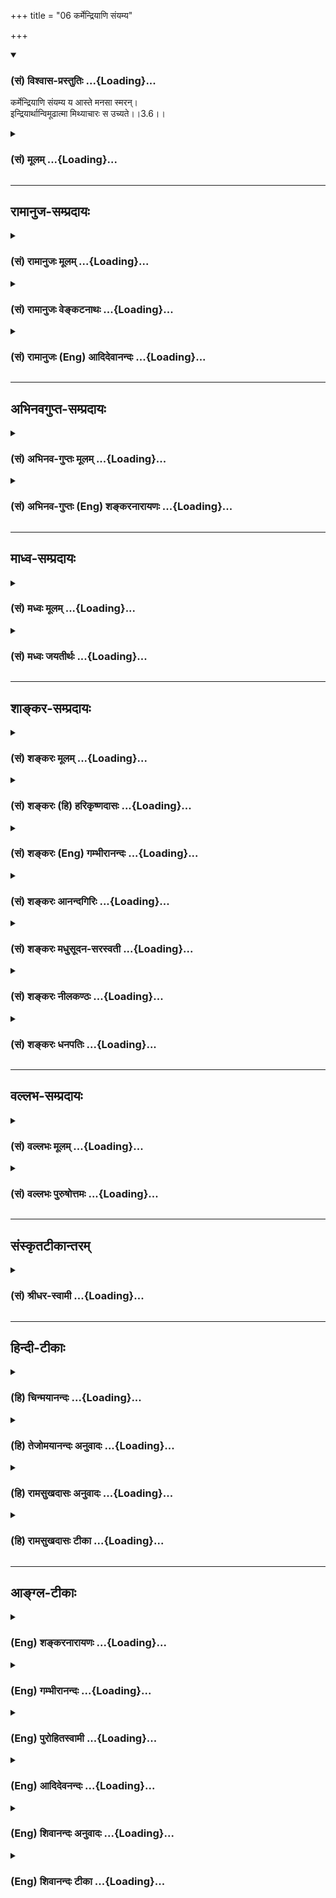 +++
title = "06 कर्मेन्द्रियाणि संयम्य"

+++
<div class="js_include" newlevelforh1="3" title="(सं) विश्वास-प्रस्तुतिः" unfilled url="/purANam_vaiShNavam/mahAbhAratam/06-bhIShma-parva/03-bhagavad-gItA-parva/saMskRtam/vishvAsa-prastutiH/03_karma-yogaH/06_karmendriyANi_saM.md">
<details open><summary><h3>(सं) विश्वास-प्रस्तुतिः ...{Loading}...</h3></summary>

कर्मेन्द्रियाणि संयम्य य आस्ते मनसा स्मरन्।  
इन्द्रियार्थान्विमूढात्मा मिथ्याचारः स उच्यते।।3.6।।
</details>
</div>
<div class="js_include collapsed" newlevelforh1="3" title="(सं) मूलम्" unfilled url="/purANam_vaiShNavam/mahAbhAratam/06-bhIShma-parva/03-bhagavad-gItA-parva/saMskRtam/mUlam/03_karma-yogaH/06_karmendriyANi_saM.md">
<details><summary><h3>(सं) मूलम् ...{Loading}...</h3></summary>

कर्मेन्द्रियाणि संयम्य य आस्ते मनसा स्मरन्।  
इन्द्रियार्थान्विमूढात्मा मिथ्याचारः स उच्यते।।3.6।।
</details>
</div>


_________________
## रामानुज-सम्प्रदायः
<div class="js_include collapsed" newlevelforh1="3" title="(सं) रामानुजः मूलम्" unfilled url="/purANam_vaiShNavam/mahAbhAratam/06-bhIShma-parva/03-bhagavad-gItA-parva/saMskRtam/rAmAnujaH/mUlam/03_karma-yogaH/06_karmendriyANi_saM.md">
<details><summary><h3>(सं) रामानुजः मूलम् ...{Loading}...</h3></summary>

।।3.6।। अविनष्टपापतया अजितबाह्यान्तःकरण आत्मज्ञानाय प्रवृत्तो
विषयप्रवणतया आत्मनि विमुखीकृतमनाः विषयान् एव **स्मरन् य आस्ते** अन्यथा
संकल्प्य अन्यथा चरति इति **स मिथ्याचारः उच्यते** आत्मज्ञानाय उद्युक्तो
विपरीतो विनष्टो भवति इत्यर्थः।

</details>
</div>
<div class="js_include collapsed" newlevelforh1="3" title="(सं) रामानुजः वेङ्कटनाथः" unfilled url="/purANam_vaiShNavam/mahAbhAratam/06-bhIShma-parva/03-bhagavad-gItA-parva/saMskRtam/rAmAnujaH/venkaTanAthaH/03_karma-yogaH/06_karmendriyANi_saM.md">
<details><summary><h3>(सं) रामानुजः वेङ्कटनाथः ...{Loading}...</h3></summary>

  
  
।।3.6।। अकरणे बाधं वदतीत्याह अन्यथेति। कर्मयोगमकृत्वेत्यर्थः। मनसा स्मरन्
इत्यनेनार्थसिद्धं हेतुमाह अविनष्टेति। आत्मविमुखीकृतमना इति। विमूढात्मा
इत्यत्रात्मशब्दो मनोविषयः। मूढत्वमात्मवैमुख्यम्। येभ्य एवेन्द्रियाणि
निरोद्धुमिष्टानि तानेवेत्येवकारार्थः। मिथ्याचारप्रकारमाह अन्यथा
सङ्कल्प्येति। अन्यथाभाव एव ह्यन्ततः सर्वत्र मिथ्यात्वम् तत्रापि
सङ्कल्पितज्ञानयोगविपरीताचारतया ज्ञानयोगाभिमतस्तस्याचारो मिथ्येत्युक्तं
भवति। मिथ्याचारसंज्ञानमात्रव्युदासेन दोषपर्यवसानमाह आत्मेति।
विपरीतविनष्टशब्दाभ्यामुपायवैपरीत्यात् फलवैपरीत्यमिति दर्शितम्।
द्वितीयेऽध्यायेध्यायतो विषयान् इत्यारभ्य बुद्धिनाशात्प्रणश्यति 2।6263
इत्यन्तेनास्यैवार्थस्य प्रपञ्चनं कृतमिति विनष्टशब्देन स्मारितम्।  
  

</details>
</div>
<div class="js_include collapsed" newlevelforh1="3" title="(सं) रामानुजः (Eng) आदिदेवानन्दः" unfilled url="/purANam_vaiShNavam/mahAbhAratam/06-bhIShma-parva/03-bhagavad-gItA-parva/saMskRtam/rAmAnujaH/english/AdidevAnandaH/03_karma-yogaH/06_karmendriyANi_saM.md">
<details><summary><h3>(सं) रामानुजः (Eng) आदिदेवानन्दः ...{Loading}...</h3></summary>

3.6 He whose inner and outer organs of senses are not conered because of
his sins not being annulled but is none the less struggling for winning
knowledge of the self, whose mind is forced to turn away from the self
by reason of it being attached to sense objects, and who conseently lets
his minds dwell on them - he is called a hypocrite, because his actions
are at variance with his professions. The meaning is that by practising
the knowledge of the self in this way, he becomes perverted and lost.

</details>
</div>


_________________
## अभिनवगुप्त-सम्प्रदायः
<div class="js_include collapsed" newlevelforh1="3" title="(सं) अभिनव-गुप्तः मूलम्" unfilled url="/purANam_vaiShNavam/mahAbhAratam/06-bhIShma-parva/03-bhagavad-gItA-parva/saMskRtam/abhinava-guptaH/mUlam/03_karma-yogaH/06_karmendriyANi_saM.md">
<details><summary><h3>(सं) अभिनव-गुप्तः मूलम् ...{Loading}...</h3></summary>

।।3.6।। कर्मेन्द्रियाणीति। कर्मेन्द्रियैश्चेन्न करोति अवश्यं तर्हि +++(S
omits तर्हि)+++ मनसा करोति प्रत्युत सः मूढाचारः +++(The expressions मूढाचारः
and मिथ्याचारः are found hereinafter interchanged in the MSS. )+++ मानसानां
कर्मणामत्यन्तमपरिहार्यत्वात्।

</details>
</div>
<div class="js_include collapsed" newlevelforh1="3" title="(सं) अभिनव-गुप्तः (Eng) शङ्करनारायणः" unfilled url="/purANam_vaiShNavam/mahAbhAratam/06-bhIShma-parva/03-bhagavad-gItA-parva/saMskRtam/abhinava-guptaH/english/shankaranArAyaNaH/03_karma-yogaH/06_karmendriyANi_saM.md">
<details><summary><h3>(सं) अभिनव-गुप्तः (Eng) शङ्करनारायणः ...{Loading}...</h3></summary>

3.6 Karmendriyani etc. If he does not act with his organs of action,
then he necessarily acts with his mind. At the same time he is the man
of deluded action; For, the mental actions can never be avoided totally.

</details>
</div>


_________________
## माध्व-सम्प्रदायः
<div class="js_include collapsed" newlevelforh1="3" title="(सं) मध्वः मूलम्" unfilled url="/purANam_vaiShNavam/mahAbhAratam/06-bhIShma-parva/03-bhagavad-gItA-parva/saMskRtam/madhvaH/mUlam/03_karma-yogaH/06_karmendriyANi_saM.md">
<details><summary><h3>(सं) मध्वः मूलम् ...{Loading}...</h3></summary>

।।3.6 3.7।। तथापि शक्तितः त्यागः कार्य इत्याह कर्मेन्द्रियाणीति। मन एव
प्रयोजकमिति दर्शयितुमन्वयव्यतिरेकावाह मनसा स्मरन् मनसा नियम्येति।
कर्मयोगं स्ववर्णाश्रमोचितम्। न तु गृहस्थकर्मैवेति नियमः
सन्न्यासादिविधानात् सामान्यवचनाच्च।

</details>
</div>
<div class="js_include collapsed" newlevelforh1="3" title="(सं) मध्वः जयतीर्थः" unfilled url="/purANam_vaiShNavam/mahAbhAratam/06-bhIShma-parva/03-bhagavad-gItA-parva/saMskRtam/madhvaH/jayatIrthaH/03_karma-yogaH/06_karmendriyANi_saM.md">
<details><summary><h3>(सं) मध्वः जयतीर्थः ...{Loading}...</h3></summary>

।।3.6 3.7।। तथापिकर्मेन्द्रियाणि इत्यसङ्गतम् तृतीयपक्षस्थेन
मनसेन्द्रियार्थस्मरणस्यानुक्तत्वादित्यत आह **तथापी**ति। यद्यपि
शरीरयात्राद्यर्थानि कर्माणि त्यक्तुमशक्यानि तथापि शक्तितः
शक्यत्वाद्यज्ञादिकर्मणां त्यागः कार्यः। एतदुक्तं भवति नाशक्यविषये
शास्त्रप्रवृत्तिः इत्यतस्तदतिरिक्तकर्मार्थः स्मृतौ
कर्मशब्दोभविष्यतीति।। एतच्छङ्कापरिहारः श्लोकेन दृश्यते। द्वितीयश्लोकश्च
व्यर्थ इत्यत आह **मन एवे**ति। मन एव बन्धमोक्षयोः प्रयोजकं न
कर्मकरणाकरणे। अतस्तन्निग्रह एव कार्यः न कर्मत्याग इति
ज्ञापयितुमित्यर्थः। अनिगृहीतत्वे मनसो बन्धापेक्षयाऽऽद्योऽन्वयः द्वितीयो
व्यतिरेकः मोक्षापेक्षया तु व्यत्यास इति। एतेन स्मरणस्य
मानसत्वव्यभिचारान्मनसेति व्यर्थमित्यपि परास्तम्। कर्मयोगेन योगिनां 3।3
इत्यत्र कर्मयोगशब्दस्य गृहस्थादिकर्मविषयत्वेन प्रकृतत्वादत्रापि
तद्विषयत्वप्रतीतिः स्यात् तन्निरासार्थमाह **कर्मयोग**मिति। गृहस्थकर्मैव
वनस्थकर्मैव ब्रह्मचारिकर्मैवेति नियमो न विवक्षित इत्यर्थः।
सन्न्यासादित्यादिपदेन यो नियम्यते तद्व्यतिरिक्तग्रहणम् कर्मयोगशब्दस्य
सामान्यवाचित्वाच्च। पूर्वंज्ञानयोगेन साङ्ख्यानां 3।3 इति यत्याश्रमकर्मणः
पृथगुक्तत्वात् सामान्यशब्दोऽपि विशेषो व्यवस्थापितः। न चात्र तथाविधं
किञ्चिदस्तीति भावः।

</details>
</div>


_________________
## शाङ्कर-सम्प्रदायः
<div class="js_include collapsed" newlevelforh1="3" title="(सं) शङ्करः मूलम्" unfilled url="/purANam_vaiShNavam/mahAbhAratam/06-bhIShma-parva/03-bhagavad-gItA-parva/saMskRtam/shankaraH/mUlam/03_karma-yogaH/06_karmendriyANi_saM.md">
<details><summary><h3>(सं) शङ्करः मूलम् ...{Loading}...</h3></summary>

।।3.6।। **कर्मेन्द्रियाणि** हस्तादीनि **संयम्य** संहृत्य यः **आस्ते**
तिष्ठति **मनसा स्मरन्** चिन्तयन् **इन्द्रियार्थान्** विषयान्
**विमूढात्मा** विमूढान्तःकरणः **मिथ्याचारो** मृषाचारः पापाचारः **सः
उच्यते।।**

</details>
</div>
<div class="js_include collapsed" newlevelforh1="3" title="(सं) शङ्करः (हि) हरिकृष्णदासः" unfilled url="/purANam_vaiShNavam/mahAbhAratam/06-bhIShma-parva/03-bhagavad-gItA-parva/saMskRtam/shankaraH/hindI/harikRShNadAsaH/03_karma-yogaH/06_karmendriyANi_saM.md">
<details><summary><h3>(सं) शङ्करः (हि) हरिकृष्णदासः ...{Loading}...</h3></summary>

।।3.6।। जो आत्मज्ञानी न होनेपर भी शास्त्रविहित कर्म नहीं करता उसका वह
कर्म न करना बुरा है यह कहते हैं जो मनुष्य हाथ पैर आदि कर्मेन्द्रियोंको
रोककर इन्द्रियोंके भोगोंको मनसे चिन्तन करता रहता है वह विमूढात्मा
अर्थात् मोहित अन्तःकरणवाला मिथ्याचारी ढोंगी पापाचारी कहा जाता है।

</details>
</div>
<div class="js_include collapsed" newlevelforh1="3" title="(सं) शङ्करः (Eng) गम्भीरानन्दः" unfilled url="/purANam_vaiShNavam/mahAbhAratam/06-bhIShma-parva/03-bhagavad-gItA-parva/saMskRtam/shankaraH/english/gambhIrAnandaH/03_karma-yogaH/06_karmendriyANi_saM.md">
<details><summary><h3>(सं) शङ्करः (Eng) गम्भीरानन्दः ...{Loading}...</h3></summary>

3.6 Yah, one who; samyamya, after withdrawing; karma-indriyani, the
organs of action-hands etc.; aste, sits; manasa, mentally; smaran,
recollecting, thinking; indriya-arthan, the objects of the senses; sah,
that one; vimudha-atma, of deluded mind; ucyate, is called;
mithya-acarah, a hypocrite, a sinful person.

</details>
</div>
<div class="js_include collapsed" newlevelforh1="3" title="(सं) शङ्करः आनन्दगिरिः" unfilled url="/purANam_vaiShNavam/mahAbhAratam/06-bhIShma-parva/03-bhagavad-gItA-parva/saMskRtam/shankaraH/AnandagiriH/03_karma-yogaH/06_karmendriyANi_saM.md">
<details><summary><h3>(सं) शङ्करः आनन्दगिरिः ...{Loading}...</h3></summary>

।।3.6।। आत्मज्ञवदनात्मज्ञस्यापि तर्हि कर्माकुर्वतो न प्रत्यवायः
शरीरेन्द्रियसंघातं नियन्तुमसमर्थस्य मूर्खस्यापि
संन्याससंभवादित्याशङ्क्याह **यस्त्विति।** तस्य चोदिताकरणं तच्छब्देन
परामृश्यते **तदसदिति।** मिथ्याचारत्वादिति भावः। मिथ्याचारतामेव वर्णयति
**कर्मेन्द्रियाणीति।**

</details>
</div>
<div class="js_include collapsed" newlevelforh1="3" title="(सं) शङ्करः मधुसूदन-सरस्वती" unfilled url="/purANam_vaiShNavam/mahAbhAratam/06-bhIShma-parva/03-bhagavad-gItA-parva/saMskRtam/shankaraH/madhusUdana-sarasvatI/03_karma-yogaH/06_karmendriyANi_saM.md">
<details><summary><h3>(सं) शङ्करः मधुसूदन-सरस्वती ...{Loading}...</h3></summary>

।।3.6।। यथाकथंचिदौत्सुक्यमात्रेण कृतसंन्यासस्त्वशुद्धचित्तस्तत्फलभाङ न
भवति। यतः यो विमूढात्मा रागद्वेषादिदूषितान्तःकरण औत्सुक्यमात्रेण
कर्मेन्द्रियाणि वाक्पाण्यादीनि संयम्य निगृह्य बहिरिन्द्रियैः
कर्माण्यकुर्वन्निति यावत्। मनसा रागादिप्रेरितेनेन्द्रियार्थाञ्शब्दादीन्
नत्वात्मतत्त्वं स्मरन्नास्ते कृतसंन्यासोऽहमित्यभिमानेन
कर्मशून्यस्तिष्ठति स मिथ्याचारः सत्त्वशुद्ध्यभावेन फलायोग्यत्वात्पापाचार
उच्यतेत्वंपदार्थविवेकाय संन्यासः सर्वकर्मणाम्। श्रुत्येह विहितो
यस्मात्तत्त्यागी पतितो भवेत्।। इत्यादिधर्मशास्त्रेण। अत उपपन्नं नच
संन्यसनादेवाशुद्धान्तःकरणः सिद्धिं समधिगच्छतीति।

</details>
</div>
<div class="js_include collapsed" newlevelforh1="3" title="(सं) शङ्करः नीलकण्ठः" unfilled url="/purANam_vaiShNavam/mahAbhAratam/06-bhIShma-parva/03-bhagavad-gItA-parva/saMskRtam/shankaraH/nIlakaNThaH/03_karma-yogaH/06_karmendriyANi_saM.md">
<details><summary><h3>(सं) शङ्करः नीलकण्ठः ...{Loading}...</h3></summary>

।।3.6।। ननु संन्यासपूर्वकं ध्यानेनैव चित्तशुद्धिमपि संपादयिष्यामि किं
कर्मभिरित्याशङ्क्याह **कर्मेन्द्रियाणीति।** यो विमूढात्मा
रागाद्याक्रान्तचित्तः कर्मेन्द्रियाणि वागादीनि संयम्य निगृह्य आस्ते
एकान्ते ध्यानापदेशेनोपविशति स मिथ्याचारः। तस्य तदासननियमनादिकमाचरणं
मिथ्या अलीकमेव निष्फलत्वात्। तत्र हेतुः इंद्रियार्थान्मनसा स्मरन्निति।
यतः इन्द्रियार्थाञ्शब्दादीञ्श्रोत्रादिभिर्गृह्णाति मनसा च स्मरति अतो
मिथ्याचारः स विषयांश्चिन्तयन्योगनिष्ठामात्मनो लोकेऽभिव्यनक्त्यतः
कपटीत्यर्थः। तस्मात्कर्मव्यतिरिक्तश्चित्तशुद्ध्युपायो नास्तीति भावः।

</details>
</div>
<div class="js_include collapsed" newlevelforh1="3" title="(सं) शङ्करः धनपतिः" unfilled url="/purANam_vaiShNavam/mahAbhAratam/06-bhIShma-parva/03-bhagavad-gItA-parva/saMskRtam/shankaraH/dhanapatiH/03_karma-yogaH/06_karmendriyANi_saM.md">
<details><summary><h3>(सं) शङ्करः धनपतिः ...{Loading}...</h3></summary>

।।3.6।। ननु हठात्कर्मेन्द्रियाणि संयम्याकर्मकृद्भविष्यतीत्याशङ्क्य
यस्त्वनात्मज्ञोऽशुद्धान्तःकरणो हठात्कर्मेन्द्रियाणि संयम्य विहितं कर्म न
करोति औत्सुक्यात्संन्यस्यति स तूभयतोभ्रष्ट इत्याह **कर्मेति।**
कर्मेन्द्रियाणि यो विमूढात्मा रागद्वेषादिभिर्मलिनचित्तः हस्तादीनि
संहृत्य इन्द्रियार्थाञ्शब्दादीन्मनसा स्मरन्नास्ते स मिथ्याचारोऽसदाचारः
पापाचार उच्यते।

</details>
</div>


_________________
## वल्लभ-सम्प्रदायः
<div class="js_include collapsed" newlevelforh1="3" title="(सं) वल्लभः मूलम्" unfilled url="/purANam_vaiShNavam/mahAbhAratam/06-bhIShma-parva/03-bhagavad-gItA-parva/saMskRtam/vallabhaH/mUlam/03_karma-yogaH/06_karmendriyANi_saM.md">
<details><summary><h3>(सं) वल्लभः मूलम् ...{Loading}...</h3></summary>

।।3.6।। यश्च कर्मेन्द्रियैः कर्माकरणे नैष्कर्म्यसम्भव उक्तः सोऽपि न साधुः
मानसक्रियानिवर्त्यत्वेनोक्तस्वरूपत्वासम्भवादित्याह
कर्मेन्द्रियाणीति। साङ्ख्ये प्रकीर्तितस्त्यागस्त्यागोऽपि मनसैव हि।
अत्यागे योगमार्गो हि सिद्धे योगे कृतार्थता। तदर्थं प्रक्रिया
काचित्पुराणेऽपि निरूपिता। ऋषिभिर्बहुधा प्रोक्ता फलमेकमबाह्यतः।
कर्मत्यागेन सन्न्यासो मनसा तत्स्मृतेः पुनः।
प्रत्यवायसमुद्भेदस्तस्मात्तत्करणं मतम्। अतो यः पुमान्स्वयं मनसा
कर्मकर्त्ता मानसविषयव्यापारवान् स मूढात्मा व्यर्थाचार उच्यते।

</details>
</div>
<div class="js_include collapsed" newlevelforh1="3" title="(सं) वल्लभः पुरुषोत्तमः" unfilled url="/purANam_vaiShNavam/mahAbhAratam/06-bhIShma-parva/03-bhagavad-gItA-parva/saMskRtam/vallabhaH/puruShottamaH/03_karma-yogaH/06_karmendriyANi_saM.md">
<details><summary><h3>(सं) वल्लभः पुरुषोत्तमः ...{Loading}...</h3></summary>

  
  
।।3.6।। अज्ञानात्कर्मत्यागी दाम्भिको न यागफलमाप्नोतीत्याह
कर्मेन्द्रियाणीति। कर्मेन्द्रियाणिहस्तपादादीनि संयम्य निरुध्य मनसा
इन्द्रियार्थान् विषयान् स्मरन् य आस्ते तिष्ठति भगवद्ध्यानदशापन्न इव
लोकज्ञापनार्थं स विमूढात्मा मिथ्याचारः मिथ्याचरतीति दाम्भिक उच्यत
इत्यर्थः।  
  

</details>
</div>


_________________
## संस्कृतटीकान्तरम्
<div class="js_include collapsed" newlevelforh1="3" title="(सं) श्रीधर-स्वामी" unfilled url="/purANam_vaiShNavam/mahAbhAratam/06-bhIShma-parva/03-bhagavad-gItA-parva/saMskRtam/shrIdhara-svAmI/03_karma-yogaH/06_karmendriyANi_saM.md">
<details><summary><h3>(सं) श्रीधर-स्वामी ...{Loading}...</h3></summary>

।।3.6।। अतोऽज्ञं कर्मत्यागिनं निन्दति कर्मेन्द्रियाणीति। वाक्पाण्यादीनि
कर्मेन्द्रियाण्यपि संयम्य निगृह्य यो मनसा
भगवद्ध्यानच्छलेनेन्द्रियार्थान् विषयान् स्मरन्नास्ते अविशुद्धतया मनसा
आत्मनि स्थैर्यभावात् स मिथ्याचारः कपटाचारो दाम्भिक उच्यत इत्यर्थः।

</details>
</div>


_________________
## हिन्दी-टीकाः
<div class="js_include collapsed" newlevelforh1="3" title="(हि) चिन्मयानन्दः" unfilled url="/purANam_vaiShNavam/mahAbhAratam/06-bhIShma-parva/03-bhagavad-gItA-parva/hindI/chinmayAnandaH/03_karma-yogaH/06_karmendriyANi_saM.md">
<details><summary><h3>(हि) चिन्मयानन्दः ...{Loading}...</h3></summary>

।।3.6।। शरीर से निष्क्रिय होकर कहीं भी नहीं पहुँचा जा सकता फिर पूर्णत्व
की स्थिति के विषय में क्या कहना। जिसने कर्मेन्द्रियों के निग्रह के साथ
ही मन और बुद्धि को विषयों के चिन्तन से बुद्धिमत्तापूर्वक निवृत्त नहीं
किया हो तो ऐसे साधक की आध्यात्मिक उन्नति निश्चय ही असुरक्षित और
आनन्दरहित होगी।  
  
मनोविज्ञान की आधुनिक पुस्तकों मे उपर्युक्त वाक्य का सत्यत्व सिद्ध होता
है। शरीर से अनैतिक और अपराध पूर्ण कर्म करने की अपेक्षा मन से उनका चिन्तन
करते रहना अधिक हानिकारक है। मन का स्वभाव है एक विचार को बारंबार दोहराना।
इस प्रकार एक ही विचार के निरन्तर चिन्तन से मन में उसका दृढ़ संस्कार
(वासना) बन जाता है और फिर जो कोई विचार हमारे मन में उठता है उनका प्रवाह
पूर्व निर्मित दिशा में ही होता है। विचारो की दिशा निश्चित हो जाने पर वही
मनुष्य का स्वभाव बन जाता है जो उसके प्रत्येक कर्म में व्यक्त होता है। अत
निरन्तर विषयचिन्तन से वैषयिक संस्कार मन में गहराई से उत्कीर्ण हो जाते
हैं और फिर उनसे प्रेरित विवश मनुष्य संसार में इसी प्रकार के कर्म करते
हुये देखने को मिलता है।  
  
जो व्यक्ति बाह्य रूप से नैतिक और आदर्शवादी होने का प्रदर्शन करते हुये मन
में निम्न स्तर की वृत्तियों में रहता है वास्तव में वह अध्यात्म का सच्चा
साधक नहीं वरन् जैसा कि यहाँ कहा गया है विमूढ और मिथ्याचारी है हम सब
जानते हैं कि शारीरिक संयम होने पर भी मन की वैषयिक वृत्तियों को संयमित
करना सामान्य पुरुष के लिये कठिन होता है। यह समझते हुये कि सामान्य पुरुष
अपनी स्वाभाविक प्रवृत्तियों से स्वयं को सुरक्षित रखने का उपाय नहीं जान
सकता इसलिये भगवान कहते हैं

</details>
</div>
<div class="js_include collapsed" newlevelforh1="3" title="(हि) तेजोमयानन्दः अनुवादः" unfilled url="/purANam_vaiShNavam/mahAbhAratam/06-bhIShma-parva/03-bhagavad-gItA-parva/hindI/tejomayAnandaH/anuvAdaH/03_karma-yogaH/06_karmendriyANi_saM.md">
<details><summary><h3>(हि) तेजोमयानन्दः अनुवादः ...{Loading}...</h3></summary>

।।3.6।। जो मूढ बुद्धि पुरुष कर्मेन्द्रियों का निग्रह कर इन्द्रियों के
भोगों का मन से स्मरण (चिन्तन) करता रहता है वह मिथ्याचारी (दम्भी) कहा
जाता है।।  
  

</details>
</div>
<div class="js_include collapsed" newlevelforh1="3" title="(हि) रामसुखदासः अनुवादः" unfilled url="/purANam_vaiShNavam/mahAbhAratam/06-bhIShma-parva/03-bhagavad-gItA-parva/hindI/rAmasukhadAsaH/anuvAdaH/03_karma-yogaH/06_karmendriyANi_saM.md">
<details><summary><h3>(हि) रामसुखदासः अनुवादः ...{Loading}...</h3></summary>

।।3.6।। जो कर्मेन्द्रियों- (सम्पूर्ण इन्द्रियों-) को हठपूर्वक रोककर मनसे
इन्द्रियोंके विषयोंका चिन्तन करता रहता है, वह मूढ़ बुद्धिवाला मनुष्य
मिथ्याचारी (मिथ्या आचरण करनेवाला) कहा जाता है।

</details>
</div>
<div class="js_include collapsed" newlevelforh1="3" title="(हि) रामसुखदासः टीका" unfilled url="/purANam_vaiShNavam/mahAbhAratam/06-bhIShma-parva/03-bhagavad-gItA-parva/hindI/rAmasukhadAsaH/TIkA/03_karma-yogaH/06_karmendriyANi_saM.md">
<details><summary><h3>(हि) रामसुखदासः टीका ...{Loading}...</h3></summary>

3.6।।***व्याख्या--*'कर्मेन्द्रियाणि संयम्य ৷৷. मिथ्याचारः स
उच्यते'--**यहाँ **'कर्मेन्द्रियाणि'** पदका अभिप्राय पाँच कर्मेन्द्रियों
(वाक्, हस्त, पाद, उपस्थ और गुदा) से ही नहीं है, प्रत्युत इनके साथ पाँच
ज्ञानेन्द्रियों (श्रोत्र, त्वचा, नेत्र, रसना और घ्राण) से भी है; क्योंकि
ज्ञानेन्द्रियोंके बिना केवल कर्मेन्द्रियोंसे कर्म नहीं हो सकते। इसके
सिवाय केवल हाथ, पैर आदि कर्मेन्द्रियोंको रोकनेसे तथा आँख, कान आदि
ज्ञानेन्द्रियोंको न रोकनेसे पूरा मिथ्याचार भी सिद्ध नहीं होता।  
  
गीतामें कर्मेन्द्रियोंके अन्तर्गत ही ज्ञानेन्द्रियाँ मानी गयी हैं।
इसलिये गीतामें 'कर्मेन्द्रिय' शब्द तो आता है, पर 'ज्ञानेन्द्रिय' शब्द
कहीं नहीं आता। पाँचवें अध्यायके आठवें-नवें श्लोकोंमें देखना, सुनना,
स्पर्श करना आदि ज्ञानेन्द्रियोंकी क्रियाओंको भी कर्मेन्द्रियोंकी
क्रियाओंके साथ सम्मिलित किया गया है, जिससे सिद्ध होता है कि गीता
ज्ञानेन्द्रियोंको भी कर्मेन्द्रियाँ ही मानती है। गीता मनकी क्रियाओंको भी
कर्म मानती है--**'शरीरवाङ्मनोभिर्यत्कर्म प्रारभते नरः'** (18। 15)।
तात्पर्य यह है कि मात्र प्रकृति क्रियाशील होनेसे प्रकृतिका कार्यमात्र
क्रियाशील है। यद्यपि **'संयम्य'** पदका अर्थ होता है--इन्द्रियोंका अच्छी
तरहसे नियमन अर्थात् उन्हें वशमें करना, तथापि यहाँ इस पदका अर्थ
इन्द्रियोंको वशमें करना न होकर उन्हें हठपूर्वक बाहरसे रोकना ही है। कारण
कि इन्द्रियोंके वशमें होनेपर उसे मिथ्याचार कहना नहीं बनता। मूढ़
बुद्धिवाला (सत्-असत् के विवेकसे रहित) मनुष्य बाहरसे तो इन्द्रियोंकी
क्रियाओंको हठपूर्वक रोक देता है, पर मनसे उन इन्द्रियोंके विषयोंका चिन्तन
करता रहता है और ऐसी स्थितिको क्रियारहित मान लेता है। इसलिये वह
मिथ्याचारी अर्थात् मिथ्या आचरण करनेवाला कहा जाता है। यद्यपि उसने
इन्द्रियोंके विषयोंको बाहरसे त्याग दिया है और ऐसा समझता है कि मैं कर्म
नहीं करता हूँ, तथापि ऐसी अवस्थामें भी वह वस्तुतः कर्मरहित नहीं हुआ है।
कारण कि बाहरसे क्रियारहित दीखनेपर भी अहंता, ममता और कामनाके कारण
रागपूर्वक विषयचिन्तनके रूपमें विषय-भोगरूप कर्म तो हो ही रहा है। सांसारिक
भोगोंको बाहरसे भी भोगा जा सकता है और मनसे भी। बाहरसे रागपूर्वक भोगोंको
भोगनेसे अन्तःकरणमें भोगोंके जैसे संस्कार पड़ते हैं, वैसे ही संस्कार मनसे
भोगोंको भोगनेसे अर्थात् रागपूर्वक भोगोंका चिन्तन करनेसे भी पड़ते हैं।
बाहरसे भोगोंका त्याग तो मनुष्य विचारसे, लोक-लिहाजसे और व्यवहारमें
गड़बड़ी आनेके भयसे भी कर सकता है, पर मनसे भोग भोगनेमें बाहरसे कोई बाधा
नहीं आती। अतः वह मनसे भोगोंको भोगता रहता है और मिथ्या अभिमान करता है कि
मैं भोगोंका त्यागी हूँ। मनसे भोग भोगनेसे विशेष हानि होती है क्योंकि इसके
सेवनका विशेष अवसर मिलता है। अतः साधकको चाहिये कि जैसे वह बाहरके भोगोंसे
अपनेको बचाता है, उनका त्याग करता है, ऐसे ही मनसे भोगोंके चिन्तनका भी
विशेष सावधानीसे त्याग करे। अर्जुन भी कर्मोंका स्वरूपसे त्याग करना चाहते
हैं और भगवनान्से पूछते हैं कि आप मुझे घोर कर्ममें क्यों लगाते हैं; इसके
उत्तरमें यहाँ भगवान् कहते हैं कि जो मनुष्य अहंता, ममता, आसक्ति, कामना
आदि रखते हुए केवल बाहरसे कर्मोंका त्याग करके अपनेको क्रियारहित मानता है,
उसका आचरण मिथ्या है। तात्पर्य यह है कि साधकको कर्मोंका स्वरूपसे त्याग न
करके उन्हें कामना-आसक्तिसे रहित होकर तत्परतापूर्वक करते रहना चाहिये।  
  
***सम्बन्ध--***चौथे श्लोकमें भगवान्ने कर्मयोग और साङ्ख्ययोग--दोनोंकी
दृष्टिसे कर्मोंका त्याग अनावश्यक बताया। फिर पाँचवें श्लोकमें कहा कि कोई
भी मनुष्य किसी भी अवस्थामें क्षणमात्र भी कर्म किये बिना नहीं रह सकता।
छठे श्लोकमें हठपूर्वक इन्द्रियोंकी क्रियाओंको रोककर अपनेको क्रियारहित
मान लेनेवालेका आचरण मिथ्या बताया। इससे सिद्ध हुआ कि कर्मोंका स्वरूपसे
त्याग कर देनेमात्रसे उनका वास्तविक त्याग नहीं होता। अतः आगेके श्लोकमें
भगवान् वास्तविक त्यागकी पहचान बताते हैं।

</details>
</div>


_________________
## आङ्ग्ल-टीकाः
<div class="js_include collapsed" newlevelforh1="3" title="(Eng) शङ्करनारायणः" unfilled url="/purANam_vaiShNavam/mahAbhAratam/06-bhIShma-parva/03-bhagavad-gItA-parva/english/shankaranArAyaNaH/03_karma-yogaH/06_karmendriyANi_saM.md">
<details><summary><h3>(Eng) शङ्करनारायणः ...{Loading}...</h3></summary>

3.6. Controlling organs of actions, whosoever sits with his mind,
pondering over the sense objects-that person is a man of deluded soul
and \[he\] is called a man of deluded action.

</details>
</div>
<div class="js_include collapsed" newlevelforh1="3" title="(Eng) गम्भीरानन्दः" unfilled url="/purANam_vaiShNavam/mahAbhAratam/06-bhIShma-parva/03-bhagavad-gItA-parva/english/gambhIrAnandaH/03_karma-yogaH/06_karmendriyANi_saM.md">
<details><summary><h3>(Eng) गम्भीरानन्दः ...{Loading}...</h3></summary>

3.6 One, who after withdrawing the organs of action, sits mentally
recollecting the objects of the senses, that one, of deluded mind, is
called a hypocrite.

</details>
</div>
<div class="js_include collapsed" newlevelforh1="3" title="(Eng) पुरोहितस्वामी" unfilled url="/purANam_vaiShNavam/mahAbhAratam/06-bhIShma-parva/03-bhagavad-gItA-parva/english/purohitasvAmI/03_karma-yogaH/06_karmendriyANi_saM.md">
<details><summary><h3>(Eng) पुरोहितस्वामी ...{Loading}...</h3></summary>

3.6 He who remains motionless, refusing to act, but all the while
brooding over sensuous object, that deluded soul is simply a hypocrite.

</details>
</div>
<div class="js_include collapsed" newlevelforh1="3" title="(Eng) आदिदेवनन्दः" unfilled url="/purANam_vaiShNavam/mahAbhAratam/06-bhIShma-parva/03-bhagavad-gItA-parva/english/AdidevanandaH/03_karma-yogaH/06_karmendriyANi_saM.md">
<details><summary><h3>(Eng) आदिदेवनन्दः ...{Loading}...</h3></summary>

3.6 He who, controlling the organs of action, lets his mind dwell on the
objects of senses, is a deluded person and a hypocrite.

</details>
</div>
<div class="js_include collapsed" newlevelforh1="3" title="(Eng) शिवानन्दः अनुवादः" unfilled url="/purANam_vaiShNavam/mahAbhAratam/06-bhIShma-parva/03-bhagavad-gItA-parva/english/shivAnandaH/anuvAdaH/03_karma-yogaH/06_karmendriyANi_saM.md">
<details><summary><h3>(Eng) शिवानन्दः अनुवादः ...{Loading}...</h3></summary>

3.6 He who, restraining the organs of action, sits thinking of the
sense-objects in mind, he of deluded understanding is called a
hypocrite.

</details>
</div>
<div class="js_include collapsed" newlevelforh1="3" title="(Eng) शिवानन्दः टीका" unfilled url="/purANam_vaiShNavam/mahAbhAratam/06-bhIShma-parva/03-bhagavad-gItA-parva/english/shivAnandaH/TIkA/03_karma-yogaH/06_karmendriyANi_saM.md">
<details><summary><h3>(Eng) शिवानन्दः टीका ...{Loading}...</h3></summary>

3.6 कर्मेन्द्रियाणि organs of action; संयम्य restraining; यः who; आस्ते
sits; मनसा by the mind; स्मरन् remembering; इन्द्रियार्थान्
senseobjects; विमूढात्मा of deluded understanding; मिथ्याचारः hypocrite;
सः he; उच्यते is called.Commentary The five organs of action; Karma
Indriyas; are Vak (organ of speech); Pani (hands); Padam (feet); Upastha
(genitals) and Guda (anus). They are born of the Rajasic portion of the
five Tanmatras or subtle elements Vak from the Akasa Tanmatra (ether);
Pani from the Vayu Tanmatra (air); Padam from the Agni Tanmatra (fire);
Upastha from the Apas Tanmatra (water); and Guda from the Prithivi
Tanmatra (earth). That man who; restraining the organs of action; sits
revolving in his mind thoughts regarding the objects of the senses is a
man of sinful conduct. He is selfdeluded. He is a veritable
hypocrite.The organs of action must be controlled. The thoughts should
also be controlled. The mind should be firmly fixed on the Lord. Only
then will you become a true Yogi. Only then will you attain to
Selfrealisation.

</details>
</div>
